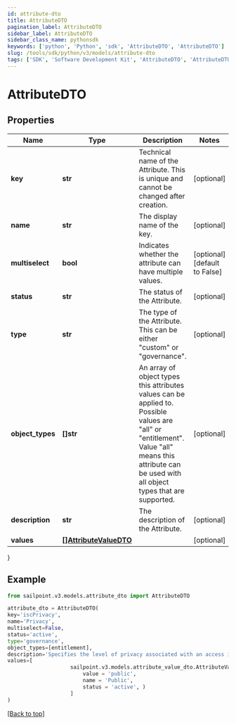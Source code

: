 ```yaml
---
id: attribute-dto
title: AttributeDTO
pagination_label: AttributeDTO
sidebar_label: AttributeDTO
sidebar_class_name: pythonsdk
keywords: ['python', 'Python', 'sdk', 'AttributeDTO', 'AttributeDTO']
slug: /tools/sdk/python/v3/models/attribute-dto
tags: ['SDK', 'Software Development Kit', 'AttributeDTO', 'AttributeDTO']
---
```


# AttributeDTO

## Properties

| Name | Type | Description | Notes |
| --- | --- | --- | --- |
| **key** | **str** | Technical name of the Attribute. This is unique and cannot be changed after creation. | [optional] |
| **name** | **str** | The display name of the key. | [optional] |
| **multiselect** | **bool** | Indicates whether the attribute can have multiple values. | [optional] [default to False] |
| **status** | **str** | The status of the Attribute. | [optional] |
| **type** | **str** | The type of the Attribute. This can be either \"custom\" or \"governance\". | [optional] |
| **object_types** | **[]str** | An array of object types this attributes values can be applied to. Possible values are \"all\" or \"entitlement\". Value \"all\" means this attribute can be used with all object types that are supported. | [optional] |
| **description** | **str** | The description of the Attribute. | [optional] |
| **values** | [**[]AttributeValueDTO**](attribute-value-dto) |  | [optional] |

}

## Example

```python
from sailpoint.v3.models.attribute_dto import AttributeDTO

attribute_dto = AttributeDTO(
key='iscPrivacy',
name='Privacy',
multiselect=False,
status='active',
type='governance',
object_types=[entitlement],
description='Specifies the level of privacy associated with an access item.',
values=[
                    sailpoint.v3.models.attribute_value_dto.AttributeValueDTO(
                        value = 'public',
                        name = 'Public',
                        status = 'active', )
                    ]
)

```

[[Back to top]](#)
